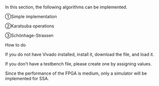 In this section, the following algorithms can be implemented.

①Simple implementation

②Karatsuba operations

③Schönhage-Strassen

How to do

If you do not have Vivado installed, install it, download the file, and load it.

If you don't have a testbench file, please create one by assigning values.


Since the performance of the FPGA is medium, only a simulator will be implemented for SSA.




